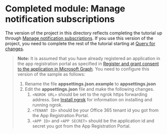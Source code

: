 # Completed module: Manage notification subscriptions

The version of the project in this directory reflects completing the tutorial up through [Manage notification subscriptions](../../tutorial/07_subscription-management.md). If you use this version of the project, you need to complete the rest of the tutorial starting at [Query for changes](../../tutorial/08_deltaquery.md).

> **Note:** It is assumed that you have already registered an application in the app registration portal as specified in [Register and grant consent to the application in Microsoft Graph](../../tutorial/02_create-app.md). You need to configure this version of the sample as follows:
>
> 1. Rename the file **appsettings.json.example** to **appsettings.json**
> 1. Edit the **appsettings.json** file and make the following changes.
>     1. `<NGROK URL>` should be set to the ngrok https forwarding address. See [Install ngrok](../../tutorial/03_ngrok.md) for information on installing and running ngrok.
>     1. `<TENANT ID>` should be your Office 365 tenant id you got from the App Registration Portal.
>     1. `<APP ID>` and `<APP SECRET>` should be the application id and secret you got from the App Registration Portal.

